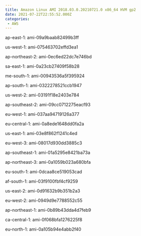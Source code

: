 ```yaml
---
title: Amazon Linux AMI 2018.03.0.20210721.0 x86_64 HVM gp2
date: 2021-07-22T22:55:52.000Z
categories:
 - AWS
---
```


ap-east-1: ami-09a9baab82499b3ff

us-west-1: ami-075463702effd3ea1

ap-northeast-2: ami-0ec6ed22dc7e746bd

sa-east-1: ami-0a23cb27409f58b28

me-south-1: ami-00943536a5f395924

ap-south-1: ami-0322278521ccb1947

us-west-2: ami-03191f18e2403e784

ap-southeast-2: ami-09cc0712275eacf93

eu-west-1: ami-037aa94719126a377

eu-central-1: ami-0a8ede1648dd0fa2a

us-east-1: ami-03e8f862f1241c4ed

eu-west-3: ami-08017d930dd3885c3

ap-southeast-1: ami-01a5295e8421ba73a

ap-northeast-3: ami-0a1059b023a680bfa

eu-south-1: ami-0dcaa8ce519053cad

af-south-1: ami-03f9100fbf4cf9259

us-east-2: ami-0d91632b9b351b2a3

eu-west-2: ami-0949d9e7788552c55

ap-northeast-1: ami-0b89b43dda4d7feb9

ca-central-1: ami-0f068bfa1276225f8

eu-north-1: ami-0a105b94e4abb2f40

